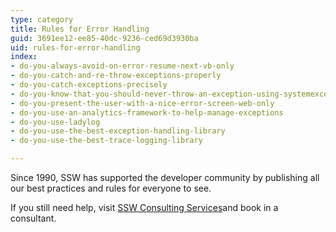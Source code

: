 ```yaml
---
type: category
title: Rules for Error Handling
guid: 3691ee12-ee85-40dc-9236-ced69d3930ba
uid: rules-for-error-handling
index:
- do-you-always-avoid-on-error-resume-next-vb-only
- do-you-catch-and-re-throw-exceptions-properly
- do-you-catch-exceptions-precisely
- do-you-know-that-you-should-never-throw-an-exception-using-systemexception
- do-you-present-the-user-with-a-nice-error-screen-web-only
- do-you-use-an-analytics-framework-to-help-manage-exceptions
- do-you-use-ladylog
- do-you-use-the-best-exception-handling-library
- do-you-use-the-best-trace-logging-library

---
```

Since 1990, SSW has supported the developer community by publishing all our best practices and rules for everyone to see.

If you still need help, visit [SSW Consulting Services](http&#58;//www.ssw.com.au/ssw/Consulting/Default.aspx)and book in a consultant.

